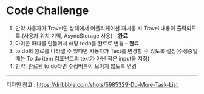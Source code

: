 # Code Challenge
1. 만약 사용자가 Travel인 상태에서 어플리케이션 재시동 시 Travel 내용이 출력되도록.(사용자 위치 기억, AsyncStorage 사용) - **완료**  
2. 아이콘 하나를 만들어서 해당 todo를 완료로 변경 - **완료**  
3. to do의 완료를 나타낼 수 있다면 사용자가 Text를 변경할 수 있도록 설정(수정중일때는 To do item 컴포넌트의 text가 아닌 작은 input을 지정)  
4. 만약, 완료된 to do라면 수정버튼이 보이지 않도록 변경  

---  
디자인 참고 : https://dribbble.com/shots/5985329-Do-More-Task-List  